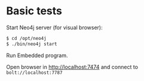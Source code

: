 # Basic tests

Start Neo4j server (for visual browser):

```bash
$ cd /opt/neo4j
$ ./bin/neo4j start
```

Run Embedded program.

Open browser in 
[http://localhost:7474](http://localhost:7474)
and connect to `bolt://localhost:7787`
